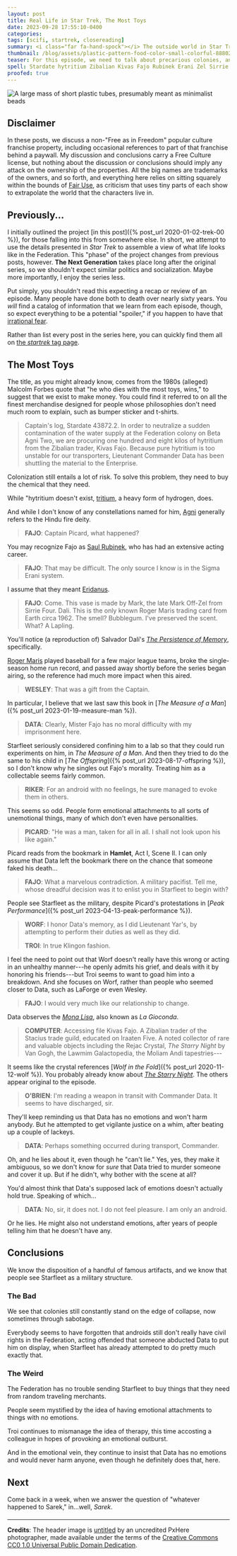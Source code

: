 ```yaml
---
layout: post
title: Real Life in Star Trek, The Most Toys
date: 2023-09-28 17:55:10-0400
categories:
tags: [scifi, startrek, closereading]
summary: <i class="far fa-hand-spock"></i> The outside world in Star Trek
thumbnail: /blog/assets/plastic-pattern-food-color-small-colorful-888029-pxhere.com.png
teaser: For this episode, we need to talk about precarious colonies, android rights, ill-defined emotions, trying to make patients cry, and more.
spell: Stardate hytritium Zibalian Kivas Fajo Rubinek Erani Zel Sirrie Lapling Starfleet Riker Worf Yar Troi LaForge Gioconda Iraaten Rejac Lawmim Galactopedia Moliam Andi Sarek PxHere Stacius
proofed: true
---
```


![A large mass of short plastic tubes, presumably meant as minimalist beads](/blog/assets/plastic-pattern-food-color-small-colorful-888029-pxhere.com.png "Quantity over quality, everyone.  You can have an arbitrarily large number of toys, if you broaden your definition of the term...")

## Disclaimer

In these posts, we discuss a non-"Free as in Freedom" popular culture franchise property, including occasional references to part of that franchise behind a paywall.  My discussion and conclusions carry a Free Culture license, but nothing about the discussion or conclusions should imply any attack on the ownership of the properties.  All the big names are trademarks of the owners, and so forth, and everything here relies on sitting squarely within the bounds of [Fair Use](https://en.wikipedia.org/wiki/Fair_use), as criticism that uses tiny parts of each show to extrapolate the world that the characters live in.

## Previously...

I initially outlined the project [in this post]({% post_url 2020-01-02-trek-00 %}), for those falling into this from somewhere else.  In short, we attempt to use the details presented in *Star Trek* to assemble a view of what life looks like in the Federation.  This "phase" of the project changes from previous posts, however.  **The Next Generation** takes place long after the original series, so we shouldn't expect similar politics and socialization.  Maybe more importantly, I enjoy the series less.

Put simply, you shouldn't read this expecting a recap or review of an episode.  Many people have done both to death over nearly sixty years.  You *will* find a catalog of information that we learn from each episode, though, so expect everything to be a potential "spoiler," if you happen to have that [irrational fear](https://www.theguardian.com/books/booksblog/2011/aug/17/spoilers-enhance-enjoyment-psychologists).

Rather than list every post in the series here, you can quickly find them all on [the *startrek* tag page](/blog/tag/startrek/).

## The Most Toys

The title, as you might already know, comes from the 1980s (alleged) Malcolm Forbes quote that "he who dies with the most toys, wins," to suggest that we exist to make money.  You could find it referred to on all the finest merchandise designed for people whose philosophies don't need much room to explain, such as bumper sticker and t-shirts.

 > Captain's log, Stardate 43872.2. In order to neutralize a sudden contamination of the water supply at the Federation colony on Beta Agni Two, we are procuring one hundred and eight kilos of hytritium from the Zibalian trader, Kivas Fajo. Because pure hytritium is too unstable for our transporters, Lieutenant Commander Data has been shuttling the material to the Enterprise.

Colonization still entails a lot of risk.   To solve this problem, they need to buy the chemical that they need.

While "hytritium doesn't exist, [tritium](https://en.wikipedia.org/wiki/Tritium), a heavy form of hydrogen, does.

And while I don't know of any constellations named for him, [Agni](https://en.wikipedia.org/wiki/Agni) generally refers to the Hindu fire deity.

 > **FAJO**: Captain Picard, what happened?

You may recognize Fajo as [Saul Rubinek](https://en.wikipedia.org/wiki/Saul_Rubinek), who has had an extensive acting career.

 > **FAJO**: That may be difficult. The only source I know is in the Sigma Erani system.

I assume that they meant [Eridanus](https://en.wikipedia.org/wiki/Eridanus_%28constellation%29).

 > **FAJO**: Come. This vase is made by Mark, the late Mark Off-Zel from Sirrie Four. Dali. This is the only known Roger Maris trading card from Earth circa 1962. The smell? Bubblegum. I've preserved the scent. What? A Lapling.

You'll notice (a reproduction of) Salvador Dalí's [*The Persistence of Memory*](https://en.wikipedia.org/wiki/The_Persistence_of_Memory), specifically.

[Roger Maris](https://en.wikipedia.org/wiki/Roger_Maris) played baseball for a few major league teams, broke the single-season home run record, and passed away shortly before the series began airing, so the reference had much more impact when this aired.

 > **WESLEY**: That was a gift from the Captain.

In particular, I believe that we last saw this book in [*The Measure of a Man*]({% post_url 2023-01-19-measure-man %}).

 > **DATA**: Clearly, Mister Fajo has no moral difficulty with my imprisonment here.

Starfleet seriously considered confining him to a lab so that they could run experiments on him, in *The Measure of a Man*.  And then they tried to do the same to his child in [*The Offspring*]({% post_url 2023-08-17-offspring %}), so I don't know why he singles out Fajo's morality.  Treating him as a collectable seems fairly common.

 > **RIKER**: For an android with no feelings, he sure managed to evoke them in others.

This seems so odd.  People form emotional attachments to all sorts of unemotional things, many of which don't even have personalities.

 > **PICARD**: "He was a man, taken for all in all. I shall not look upon his like again."

Picard reads from the bookmark in **Hamlet**, Act I, Scene II.  I can only assume that Data left the bookmark there on the chance that someone faked his death...

 > **FAJO**: What a marvelous contradiction. A military pacifist. Tell me, whose dreadful decision was it to enlist you in Starfleet to begin with?

People see Starfleet as the military, despite Picard's protestations in [*Peak Performance*]({% post_url 2023-04-13-peak-performance %}).

 > **WORF**: I honor Data's memory, as I did Lieutenant Yar's, by attempting to perform their duties as well as they did.
 >
 > **TROI**: In true Klingon fashion.

I feel the need to point out that Worf doesn't really have this wrong or acting in an unhealthy manner---he openly admits his grief, and deals with it by honoring his friends---but Troi seems to want to goad him into a breakdown.  And she focuses on Worf, rather than people who seemed closer to Data, such as LaForge or even Wesley.

 > **FAJO**: I would very much like our relationship to change.

Data observes the [*Mona Lisa*](https://en.wikipedia.org/wiki/Mona_Lisa), also known as *La Gioconda*.

 > **COMPUTER**: Accessing file Kivas Fajo. A Zibalian trader of the Stacius trade guild, educated on Iraaten Five. A noted collector of rare and valuable objects including the Rejac Crystal, *The Starry Night* by Van Gogh, the Lawmim Galactopedia, the Moliam Andi tapestries---

It seems like the crystal references [*Wolf in the Fold*]({% post_url 2020-11-12-wolf %}).  You probably already know about [*The Starry Night*](https://en.wikipedia.org/wiki/The_Starry_Night).  The others appear original to the episode.

 > **O'BRIEN**: I'm reading a weapon in transit with Commander Data. It seems to have discharged, sir.

They'll keep reminding us that Data has no emotions and won't harm anybody.  But he attempted to get vigilante justice on a whim, after beating up a couple of lackeys.

 > **DATA**: Perhaps something occurred during transport, Commander.

Oh, and he lies about it, even though he "can't lie."  Yes, yes, they make it ambiguous, so we don't know for *sure* that Data tried to murder someone and cover it up.  But if he didn't, why bother with the scene at all?

You'd almost think that Data's supposed lack of emotions doesn't actually hold true.  Speaking of which...

 > **DATA**: No, sir, it does not. I do not feel pleasure. I am only an android.

Or he lies.  He might also not understand emotions, after years of people telling him that he doesn't have any.

## Conclusions

We know the disposition of a handful of famous artifacts, and we know that people see Starfleet as a military structure.

### The Bad

We see that colonies still constantly stand on the edge of collapse, now sometimes through sabotage.

Everybody seems to have forgotten that androids still don't really have civil rights in the Federation, acting offended that someone abducted Data to put him on display, when Starfleet has already attempted to do pretty much exactly that.

### The Weird

The Federation has no trouble sending Starfleet to buy things that they need from random traveling merchants.

People seem mystified by the idea of having emotional attachments to things with no emotions.

Troi continues to mismanage the idea of therapy, this time accosting a colleague in hopes of provoking an emotional outburst.

And in the emotional vein, they continue to insist that Data has no emotions and would never harm anyone, even though he definitely does that, here.

## Next

Come back in a week, when we answer the question of "whatever happened to Sarek," in...well, *Sarek*.

#### <i class="far fa-hand-spock"></i>

* * *

**Credits**: The header image is [untitled](https://pxhere.com/en/photo/888029) by an uncredited PxHere photographer, made available under the terms of the [Creative Commons CC0 1.0 Universal Public Domain Dedication](https://creativecommons.org/publicdomain/zero/1.0/).
